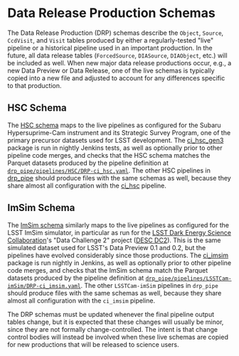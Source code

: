 Data Release Production Schemas
===============================

The Data Release Production (DRP) schemas describe the `Object`, `Source`, `CcdVisit`, and `Visit` tables produced by either a regularly-tested "live" pipeline or a historical pipeline used in an important production.
In the future, all data release tables (`ForcedSource`, `DIASource`, `DIAObject`, etc.) will be included as well.
When new major data release productions occur, e.g., a new Data Preview or Data Release, one of the live schemas is typically copied into a new file and adjusted to account for any differences specific to that production.

HSC Schema
----------

The [HSC schema](../python/lsst/sdm/schemas/hsc.yaml) maps to the live pipelines as configured for the Subaru Hypersuprime-Cam instrument and its Strategic Survey Program, one of the primary precursor datasets used for LSST development.
The [ci_hsc_gen3](/lsst/ci_hsc_gen3) package is run in nightly Jenkins tests, as well as optionally prior to other pipeline code merges, and checks that the HSC schema matches the Parquet datasets produced by the pipeline definition at [`drp_pipe/pipelines/HSC/DRP-ci_hsc.yaml`](/lsst/drp_pipe/blob/main/pipelines/HSC/DRP-ci_hsc.yaml).
The other HSC pipelines in [drp_pipe](/lsst/drp_pipe) should produce files with the same schemas as well, because they share almost all configuration with the [ci_hsc](/lsst/ci_hsc) pipeline.

ImSim Schema
------------

The [ImSim schema](../python/lsst/sdm/schemas/imsim.yaml) similarly maps to the live pipelines as configured for the LSST ImSim simulator, in particular as run for the [LSST Dark Energy Science Collaboration](https://lsstdesc.org/)'s "Data Challenge 2" project ([DESC DC2](https://dp0-2.lsst.io/)).
  This is the same simulated dataset used for LSST's Data Preview 0.1 and 0.2, but the pipelines have evolved considerably since those productions.
The [ci_imsim](/lsst/ci_imsim) package is run nightly in Jenkins, as well as optionally prior to other pipeline code merges, and checks that the ImSim schema match the Parquet datasets produced by the pipeline definition at [`drp_pipe/pipelines/LSSTCam-imSim/DRP-ci_imsim.yaml`](https://github.com/lsst/drp_pipe/blob/main/pipelines/LSSTCam-imSim/DRP-ci_imsim.yaml).
  The other `LSSTCam-imSim` pipelines in `drp_pipe` should produce files with the same schemas as well, because they share almost all configuration with the `ci_imsim` pipeline.

The DRP schemas must be updated whenever the final pipeline output tables change, but it is expected that these changes will usually be minor, since they are not formally change-controlled.
The intent is that change control bodies will instead be involved when these live schemas are copied for new productions that will be released to science users.
